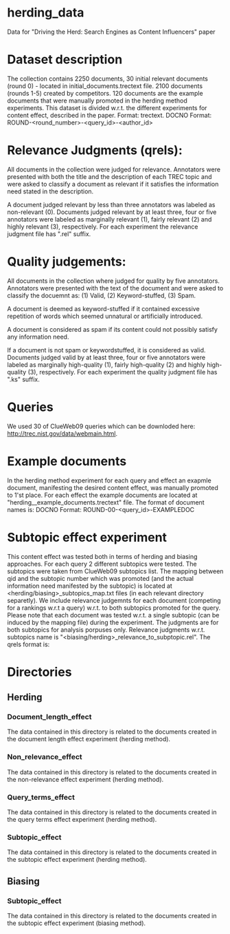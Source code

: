 # herding_data
Data for "Driving the Herd: Search Engines as Content Influencers" paper

# Dataset description
The collection contains 2250 documents, 
30 initial relevant documents (round 0) - located in initial_documents.trectext file. 
2100 documents (rounds 1-5) created by competitors.
120 documents are the example documents that were manually promoted in the herding method experiments.
This dataset is divided w.r.t. the different experiments for content effect, described in the paper.
Format: trectext.
DOCNO Format: ROUND-<round_number>-<query_id>-<author_id>


# Relevance Judgments (qrels):
All documents in the collection were judged for relevance. 
Annotators were presented with both the title and the description of each TREC topic
and were asked to classify a document as relevant if it satisfies the information need stated in the description.

A document judged relevant by less than three annotators was labeled as non-relevant (0).
Documents judged relevant by at least three, four or five annotators 
were labeled as marginally relevant (1), fairly relevant (2) and highly relevant (3), respectively.
For each experiment the relevance judgment file has ".rel" suffix.
# Quality judgements:
All documents in the collection where judged for quality by five annotators. 
Annotators were presented with the text of the document and were asked to classify the docuemnt as:
(1) Valid, (2) Keyword-stuffed, (3) Spam.

A document is deemed as keyword-stuffed if it contained excessive repetition of words 
which seemed unnatural or artificially introduced.

A document is considered as spam if its content could not possibly satisfy any information need.

If a document is not spam or keywordstuffed, it is considered as valid.
Documents judged valid by at least three, four or five annotators 
were labeled as marginally high-quality (1), fairly high-quality (2) and highly high-quality (3), respectively.
For each experiment the quality judgment file has ".ks" suffix.

# Queries
We used 30 of ClueWeb09 queries which can be downloded here: http://trec.nist.gov/data/webmain.html. 

# Example documents
In the herding method experiment for each query and effect an exapmle document, manifesting the desired content effect, was manually promoted to 1'st place.
For each effect the example documents are located at "herding_<content-effect>_example_documents.trectext" file.
The format of document names is:
DOCNO Format: ROUND-00-<query_id>-EXAMPLEDOC


# Subtopic effect experiment
This content effect was tested both in terms of herding and biasing approaches. 
For each query 2 different subtopics were tested. The subtopics were taken from ClueWeb09 subtopics list.
The mapping between qid and the subtopic number which was promoted (and the actual information need manifested by the subtopic) is located at <herding/biasing>_subtopics_map.txt files (in each relevant directory separetly).
We include relevance judgemnts for each document (competing for a rankings w.r.t a query) w.r.t. to both subtopics promoted for the query. Please note that each document was tested w.r.t. a single subtopic (can be induced by the mapping file) during the experiment. The judgments are for both subtopics for analysis porpuses only.
Relevance judgments w.r.t. subtopics name is "<biasing/herding>_relevance_to_subptopic.rel".
The qrels format is: <qid> <subtopic-number> <docno> <rel-level>


# Directories
## Herding ##
###  Document_length_effect ###
The data contained in this directory is related to the documents created in the document length effect experiment (herding method).

### Non_relevance_effect ### 
The data contained in this directory is related to the documents created in the non-relevance effect experiment (herding method).

### Query_terms_effect ### 
The data contained in this directory is related to the documents created in the query terms effect experiment (herding method).

### Subtopic_effect ### 
The data contained in this directory is related to the documents created in the subtopic effect experiment (herding method).

## Biasing ##
### Subtopic_effect ###
The data contained in this directory is related to the documents created in the subtopic effect experiment (biasing method).




